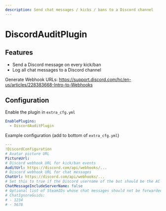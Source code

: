 ```yaml
---
description: Send chat messages / kicks / bans to a Discord channel
---
```


# DiscordAuditPlugin
## Features
* Send a Discord message on every kick/ban
* Log all chat messages to a Discord channel

Generate Webhook URLs: https://support.discord.com/hc/en-us/articles/228383668-Intro-to-Webhooks
## Configuration
Enable the plugin in `extra_cfg.yml`
```yaml
EnablePlugins:
  - DiscordAuditPlugin
```
Example configuration (add to bottom of `extra_cfg.yml`)
```yaml
---
!DiscordConfiguration
# Avatar picture URL
PictureUrl: 
# Discord webhook URL for kick/ban events
AuditUrl: https://discord.com/api/webhooks/...
# Discord webhook URL for chat messages
ChatUrl: https://discord.com/api/webhooks/...
# Set this to true if the Discord username of the bot should be the AC server name
ChatMessageIncludeServerName: false
# Optional list of SteamIDs whose chat messages should not be forwarded to Discord
# ChatIgnoreGuids:
# - 1234
# - 5678
```
